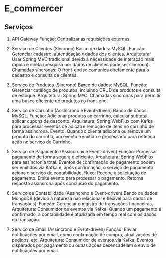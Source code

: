 # E_commercer 

## Serviços
1. API Gateway
Função: Centralizar as requisições externas. 

2. Serviço de Clientes (Sincrono)
Banco de dados: MySQL.
Função: Gerenciar cadastro, autenticação e dados dos clientes.
Arquitetura: Usar Spring MVC tradicional devido à necessidade de interação mais rápida e direta (pesquisa por dados de clientes pode ser síncrona).
Chamadas síncronas: O front-end se comunica diretamente para o cadastro e consulta de clientes.

3. Serviço de Produtos (Sincrono)
Banco de dados: MySQL.
Função: Gerenciar catálogo de produtos, incluindo CRUD de produtos e consulta de estoque.
Arquitetura: Spring MVC. Chamadas síncronas para permitir uma busca eficiente de produtos no front-end.

4. Serviço de Carrinho (Assíncrono e Event-driven)
Banco de dados: MySQL.
Função: Adicionar produtos ao carrinho, calcular subtotal, aplicar cupons de desconto.
Arquitetura: Spring WebFlux com Kafka para processar eventos de adição e remoção de itens no carrinho de forma assíncrona.
Evento: Quando o cliente adiciona ou remove um produto do carrinho, um evento é emitido e processado para refletir a ação no serviço de Carrinho.

5. Serviço de Pagamento (Assíncrono e Event-driven)
Função: Processar pagamento de forma segura e eficiente.
Arquitetura: Spring WebFlux para assíncronia total. Eventos de confirmação de pagamento podem ser emitidos via Kafka e, após confirmação, o serviço de pagamento aciona o serviço de contabilidade.
Fluxo:
Recebe a solicitação de pagamento.
Emite evento para processar o pagamento.
Retorna resposta assíncrona após conclusão do pagamento.

6. Serviço de Contabilidade (Assíncrono e Event-driven)
Banco de dados: MongoDB (devido à natureza não relacional e flexível para dados de transações).
Função: Gerenciar o registro de transações financeiras.
Arquitetura: Consumidor de eventos via Kafka. Quando um pagamento é confirmado, a contabilidade é atualizada em tempo real com os dados da transação.

7. Serviço de Email (Assíncrono e Event-driven)
Função: Enviar notificações por email, como confirmação de compra, atualizações de pedidos, etc.
Arquitetura: Consumidor de eventos via Kafka. Eventos disparados por pagamento ou outras ações desencadeiam o envio de notificações por email.
